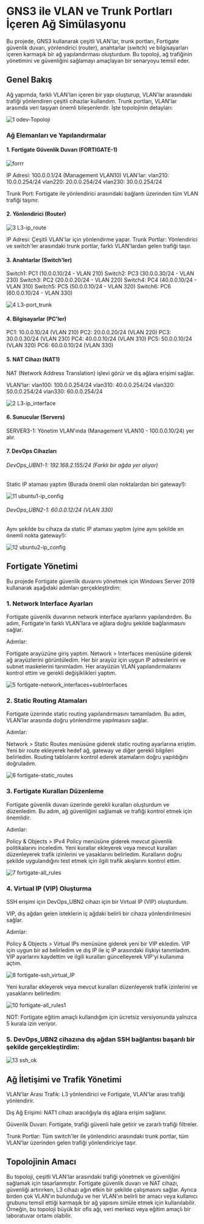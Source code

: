 # GNS3 ile VLAN ve Trunk Portları İçeren Ağ Simülasyonu

Bu projede, GNS3 kullanarak çeşitli VLAN'lar, trunk portları, Fortigate güvenlik duvarı, yönlendirici (router), anahtarlar (switch) ve bilgisayarları içeren karmaşık bir ağ yapılandırması oluşturdum. Bu topoloji, ağ trafiğinin yönetimini ve güvenliğini sağlamayı amaçlayan bir senaryoyu temsil eder.

## Genel Bakış

Ağ yapımda, farklı VLAN'ları içeren bir yapı oluşturup, VLAN'lar arasındaki trafiği yönlendiren çeşitli cihazlar kullandım. Trunk portları, VLAN'lar arasında veri taşıyan önemli bileşenlerdir. İşte topolojinin detayları:

![1 odev-Topoloji](https://github.com/user-attachments/assets/fc2dc948-d814-40eb-b25f-d38e5f5c85ff)


### Ağ Elemanları ve Yapılandırmalar

#### 1. Fortigate Güvenlik Duvarı (FORTIGATE-1)



![forrr](https://github.com/user-attachments/assets/f2a2df33-a41c-49c4-aab2-6b3d0f3f2231)



IP Adresi: 100.0.0.1/24 (Management VLAN10)
VLAN'lar:
vlan210: 10.0.0.254/24
vlan220: 20.0.0.254/24
vlan230: 30.0.0.254/24

Trunk Port: Fortigate ile yönlendirici arasındaki bağlantı üzerinden tüm VLAN trafiği taşınır.

#### 2. Yönlendirici (Router)



![3 L3-ip_route](https://github.com/user-attachments/assets/3e70f846-422e-4bde-96a8-4e5216930534)




IP Adresi: Çeşitli VLAN'lar için yönlendirme yapar.
Trunk Portlar: Yönlendirici ve switch'ler arasındaki trunk portlar, farklı VLAN'lardan gelen trafiği taşır.


#### 3. Anahtarlar (Switch'ler)

Switch1: PC1 (10.0.0.10/24 - VLAN 210)
Switch2: PC3 (30.0.0.30/24 - VLAN 230)
Switch3: PC2 (20.0.0.20/24 - VLAN 220)
Switch4: PC4 (40.0.0.10/24 - VLAN 310)
Switch5: PC5 (50.0.0.10/24 - VLAN 320)
Switch6: PC6 (60.0.0.10/24 - VLAN 330)



![4 L3-port_trunk](https://github.com/user-attachments/assets/03f80fde-b19a-4331-abcd-f5516fd8d148)



#### 4. Bilgisayarlar (PC'ler)

PC1: 10.0.0.10/24 (VLAN 210)
PC2: 20.0.0.20/24 (VLAN 220)
PC3: 30.0.0.30/24 (VLAN 230)
PC4: 40.0.0.10/24 (VLAN 310)
PC5: 50.0.0.10/24 (VLAN 320)
PC6: 60.0.0.10/24 (VLAN 330)


#### 5. NAT Cihazı (NAT1)

NAT (Network Address Translation) işlevi görür ve dış ağlara erişimi sağlar.


VLAN'lar:
vlan100: 100.0.0.254/24
vlan310: 40.0.0.254/24
vlan320: 50.0.0.254/24
vlan330: 60.0.0.254/24


![2 L3-ip_interface](https://github.com/user-attachments/assets/c5e93377-d602-4009-808e-24fe9a61dc6b)



#### 6. Sunucular (Servers)

SERVER3-1: Yönetim VLAN'ında (Management VLAN10 - 100.0.0.10/24) yer alır.

#### 7. DevOps Cihazları

###### DevOps_UBN1-1: 192.168.2.155/24 (Farklı bir ağda yer alıyor)


Static IP ataması yaptım (Burada önemli olan noktalardan biri gateway!):



![11 ubuntu1-ip_config](https://github.com/user-attachments/assets/220b7e2b-442b-473b-b201-222638bfd29c)




###### DevOps_UBN2-1: 60.0.0.12/24 (VLAN 330)


Aynı şekilde bu cihaza da static IP ataması yaptım (yine aynı şekilde en önemli nokta gateway!):



![12 ubuntu2-ip_config](https://github.com/user-attachments/assets/045b283e-3bc8-4186-ab6a-508c278db16f)




## Fortigate Yönetimi

Bu projede Fortigate güvenlik duvarını yönetmek için Windows Server 2019 kullanarak aşağıdaki adımları gerçekleştirdim:


### 1. Network Interface Ayarları

Fortigate güvenlik duvarının network interface ayarlarını yapılandırdım. Bu adım, Fortigate'in farklı VLAN'lara ve ağlara doğru şekilde bağlanmasını sağlar.

Adımlar:

Fortigate arayüzüne giriş yaptım.
Network > Interfaces menüsüne giderek ağ arayüzlerini görüntüledim.
Her bir arayüz için uygun IP adreslerini ve subnet maskelerini tanımladım.
Her arayüzün VLAN yapılandırmalarını kontrol ettim ve gerekli değişiklikleri yaptım.


![5 fortigate-network_interfaces+subInterfaces](https://github.com/user-attachments/assets/34cacae6-22d2-4638-87de-ae770f5b6545)



### 2. Static Routing Atamaları
Fortigate üzerinde static routing yapılandırmasını tamamladım. Bu adım, VLAN'lar arasında doğru yönlendirme yapılmasını sağlar.

Adımlar:

Network > Static Routes menüsüne giderek static routing ayarlarına eriştim.
Yeni bir route ekleyerek hedef ağ, gateway ve diğer gerekli bilgileri belirledim.
Routing tablolarını kontrol ederek atamaların doğru yapıldığını doğruladım.


![6 fortigate-static_routes](https://github.com/user-attachments/assets/9ad8b620-4016-4cd0-8604-4d74fd9754b3)



### 3. Fortigate Kuralları Düzenleme
Fortigate güvenlik duvarı üzerinde gerekli kuralları oluşturdum ve düzenledim. Bu adım, ağ güvenliğini sağlamak ve trafiği kontrol etmek için önemlidir.

Adımlar:

Policy & Objects > IPv4 Policy menüsüne giderek mevcut güvenlik politikalarını inceledim.
Yeni kurallar ekleyerek veya mevcut kuralları düzenleyerek trafik izinlerini ve yasaklarını belirledim.
Kuralların doğru şekilde uygulandığını test etmek için ilgili trafik akışlarını kontrol ettim.



![7 fortigate-all_rules](https://github.com/user-attachments/assets/c4b9c601-d304-4e57-b36c-da357d55dbd9)



### 4. Virtual IP (VIP) Oluşturma

SSH erişimi için DevOps_UBN2 cihazı için bir Virtual IP (VIP) oluşturdum.

VIP, dış ağdan gelen isteklerin iç ağdaki belirli bir cihaza yönlendirilmesini sağlar.

Adımlar:

Policy & Objects > Virtual IPs menüsüne giderek yeni bir VIP ekledim.
VIP için uygun bir ad belirledim ve dış IP ile iç IP arasındaki ilişkiyi tanımladım.
VIP ayarlarını kaydettim ve ilgili kuralları güncelleyerek VIP'yi kullanıma açtım.



![8 fortigate-ssh_virtual_IP](https://github.com/user-attachments/assets/505c0329-7eb5-49c3-b70b-c9318392e747)




Yeni kurallar ekleyerek veya mevcut kuralları düzenleyerek trafik izinlerini ve yasaklarını belirledim:



![10 fortigate-all_rules1](https://github.com/user-attachments/assets/e922641d-0c2a-4d8d-908e-c10d2528389b)




NOT: Fortigate eğitim amaçlı kullandığım için ücretsiz versiyonunda yalnızca 5 kurala izin veriyor.


### 5.  DevOps_UBN2 cihazına dış ağdan SSH bağlantısı başarılı bir şekilde gerçekleştirdim:



![13 ssh_ok](https://github.com/user-attachments/assets/443c96e6-6978-4475-a5a3-f6b2f8c644be)




## Ağ İletişimi ve Trafik Yönetimi 

VLAN'lar Arası Trafik: L3 yönlendirici ve Fortigate, VLAN'lar arası trafiği yönlendirir.  

Dış Ağ Erişimi: NAT1 cihazı aracılığıyla dış ağlara erişim sağlanır.

Güvenlik Duvarı: Fortigate, trafiği güvenli hale getirir ve zararlı trafiği filtreler.

Trunk Portlar: Tüm switch'ler ile yönlendirici arasındaki trunk portlar, tüm VLAN'lar üzerinden gelen trafiği yönlendiriciye taşır.


## Topolojinin Amacı

Bu topoloji, çeşitli VLAN'lar arasındaki trafiği yönetmek ve güvenliğini sağlamak için tasarlanmıştır. Fortigate güvenlik duvarı ve NAT cihazı, güvenliği artırırken, L3 cihazı ağın etkin bir şekilde çalışmasını sağlar.
Ayrıca birden çok VLAN'ın bulunduğu ve her VLAN'ın belirli bir amacı veya kullanıcı grubunu temsil ettiği karmaşık bir ağ yapısını simüle etmek için kullanılabilir. Örneğin, bu topoloji büyük bir ofis ağı,
veri merkezi veya eğitim amaçlı bir laboratuvar ortamı olabilir.

